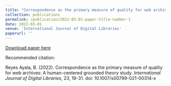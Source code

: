 ```yaml
---
title: "Correspondence as the primary measure of quality for web archives: A human-centered grounded theory study"
collection: publications
permalink: /publication/2022-03-01-paper-title-number-1
date: 2022-03-01
venue: 'International Journal of Digital Libraries'
paperurl: ''
---
```


[Download paper here](https://rdcu.be/cQbBC)

Recommended citation:  

Reyes Ayala, B. (2022). Correspondence as the primary measure of quality for web archives: A
human-centered grounded theory study. _International Journal of Digital Libraries_, 23, 19-31. doi:
10.1007/s00799-021-00314-x
